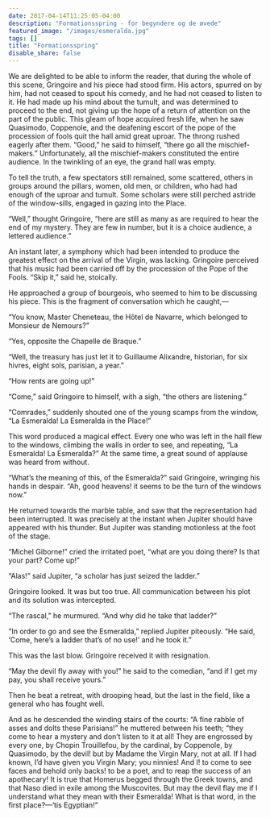 ```yaml
---
date: 2017-04-14T11:25:05-04:00
description: "Formationsspring - for begyndere og de øvede"
featured_image: "/images/esmeralda.jpg"
tags: []
title: "Formationsspring"
disable_share: false
---
```

We are delighted to be able to inform the reader, that during the whole of
this scene, Gringoire and his piece had stood firm. His actors, spurred on
by him, had not ceased to spout his comedy, and he had not ceased to
listen to it. He had made up his mind about the tumult, and was determined
to proceed to the end, not giving up the hope of a return of attention on
the part of the public. This gleam of hope acquired fresh life, when he
saw Quasimodo, Coppenole, and the deafening escort of the pope of the
procession of fools quit the hall amid great uproar. The throng rushed
eagerly after them. “Good,” he said to himself, “there go all the
mischief-makers.” Unfortunately, all the mischief-makers constituted the
entire audience. In the twinkling of an eye, the grand hall was empty.

To tell the truth, a few spectators still remained, some scattered, others
in groups around the pillars, women, old men, or children, who had had
enough of the uproar and tumult. Some scholars were still perched astride
of the window-sills, engaged in gazing into the Place.

“Well,” thought Gringoire, “here are still as many as are required to hear
the end of my mystery. They are few in number, but it is a choice
audience, a lettered audience.”

An instant later, a symphony which had been intended to produce the
greatest effect on the arrival of the Virgin, was lacking. Gringoire
perceived that his music had been carried off by the procession of the
Pope of the Fools. “Skip it,” said he, stoically.

He approached a group of bourgeois, who seemed to him to be discussing his
piece. This is the fragment of conversation which he caught,—

“You know, Master Cheneteau, the Hôtel de Navarre, which belonged to
Monsieur de Nemours?”

“Yes, opposite the Chapelle de Braque.”

“Well, the treasury has just let it to Guillaume Alixandre, historian, for
six hivres, eight sols, parisian, a year.”

“How rents are going up!”

“Come,” said Gringoire to himself, with a sigh, “the others are
listening.”

“Comrades,” suddenly shouted one of the young scamps from the window, “La
Esmeralda! La Esmeralda in the Place!”

This word produced a magical effect. Every one who was left in the hall
flew to the windows, climbing the walls in order to see, and repeating,
“La Esmeralda! La Esmeralda?” At the same time, a great sound of applause
was heard from without.

“What’s the meaning of this, of the Esmeralda?” said Gringoire, wringing
his hands in despair. “Ah, good heavens! it seems to be the turn of the
windows now.”

He returned towards the marble table, and saw that the representation had
been interrupted. It was precisely at the instant when Jupiter should have
appeared with his thunder. But Jupiter was standing motionless at the foot
of the stage.

“Michel Giborne!” cried the irritated poet, “what are you doing there? Is
that your part? Come up!”

“Alas!” said Jupiter, “a scholar has just seized the ladder.”

Gringoire looked. It was but too true. All communication between his plot
and its solution was intercepted.

“The rascal,” he murmured. “And why did he take that ladder?”

“In order to go and see the Esmeralda,” replied Jupiter piteously. “He
said, ‘Come, here’s a ladder that’s of no use!’ and he took it.”

This was the last blow. Gringoire received it with resignation.

“May the devil fly away with you!” he said to the comedian, “and if I get
my pay, you shall receive yours.”

Then he beat a retreat, with drooping head, but the last in the field,
like a general who has fought well.

And as he descended the winding stairs of the courts: “A fine rabble of
asses and dolts these Parisians!” he muttered between his teeth; “they
come to hear a mystery and don’t listen to it at all! They are engrossed
by every one, by Chopin Trouillefou, by the cardinal, by Coppenole, by
Quasimodo, by the devil! but by Madame the Virgin Mary, not at all. If I
had known, I’d have given you Virgin Mary; you ninnies! And I! to come to
see faces and behold only backs! to be a poet, and to reap the success of
an apothecary! It is true that Homerus begged through the Greek towns, and
that Naso died in exile among the Muscovites. But may the devil flay me if
I understand what they mean with their Esmeralda! What is that word, in
the first place?—‘tis Egyptian!”
